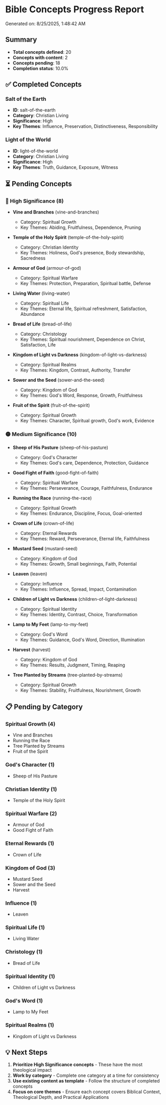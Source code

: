 # Bible Concepts Progress Report

Generated on: 8/25/2025, 1:48:42 AM

## Summary

- **Total concepts defined**: 20
- **Concepts with content**: 2
- **Concepts pending**: 18
- **Completion status**: 10.0%

## ✅ Completed Concepts

### Salt of the Earth
- **ID**: salt-of-the-earth
- **Category**: Christian Living
- **Significance**: High
- **Key Themes**: Influence, Preservation, Distinctiveness, Responsibility

### Light of the World
- **ID**: light-of-the-world
- **Category**: Christian Living
- **Significance**: High
- **Key Themes**: Truth, Guidance, Exposure, Witness

## ⏳ Pending Concepts

### 🔴 High Significance (8)

- **Vine and Branches** (vine-and-branches)
  - Category: Spiritual Growth
  - Key Themes: Abiding, Fruitfulness, Dependence, Pruning

- **Temple of the Holy Spirit** (temple-of-the-holy-spirit)
  - Category: Christian Identity
  - Key Themes: Holiness, God's presence, Body stewardship, Sacredness

- **Armour of God** (armour-of-god)
  - Category: Spiritual Warfare
  - Key Themes: Protection, Preparation, Spiritual battle, Defense

- **Living Water** (living-water)
  - Category: Spiritual Life
  - Key Themes: Eternal life, Spiritual refreshment, Satisfaction, Abundance

- **Bread of Life** (bread-of-life)
  - Category: Christology
  - Key Themes: Spiritual nourishment, Dependence on Christ, Satisfaction, Life

- **Kingdom of Light vs Darkness** (kingdom-of-light-vs-darkness)
  - Category: Spiritual Realms
  - Key Themes: Kingdom, Contrast, Authority, Transfer

- **Sower and the Seed** (sower-and-the-seed)
  - Category: Kingdom of God
  - Key Themes: God's Word, Response, Growth, Fruitfulness

- **Fruit of the Spirit** (fruit-of-the-spirit)
  - Category: Spiritual Growth
  - Key Themes: Character, Spiritual growth, God's work, Evidence

### 🟡 Medium Significance (10)

- **Sheep of His Pasture** (sheep-of-his-pasture)
  - Category: God's Character
  - Key Themes: God's care, Dependence, Protection, Guidance

- **Good Fight of Faith** (good-fight-of-faith)
  - Category: Spiritual Warfare
  - Key Themes: Perseverance, Courage, Faithfulness, Endurance

- **Running the Race** (running-the-race)
  - Category: Spiritual Growth
  - Key Themes: Endurance, Discipline, Focus, Goal-oriented

- **Crown of Life** (crown-of-life)
  - Category: Eternal Rewards
  - Key Themes: Reward, Perseverance, Eternal life, Faithfulness

- **Mustard Seed** (mustard-seed)
  - Category: Kingdom of God
  - Key Themes: Growth, Small beginnings, Faith, Potential

- **Leaven** (leaven)
  - Category: Influence
  - Key Themes: Influence, Spread, Impact, Contamination

- **Children of Light vs Darkness** (children-of-light-darkness)
  - Category: Spiritual Identity
  - Key Themes: Identity, Contrast, Choice, Transformation

- **Lamp to My Feet** (lamp-to-my-feet)
  - Category: God's Word
  - Key Themes: Guidance, God's Word, Direction, Illumination

- **Harvest** (harvest)
  - Category: Kingdom of God
  - Key Themes: Results, Judgment, Timing, Reaping

- **Tree Planted by Streams** (tree-planted-by-streams)
  - Category: Spiritual Growth
  - Key Themes: Stability, Fruitfulness, Nourishment, Growth

## 📋 Pending by Category

### Spiritual Growth (4)
- Vine and Branches
- Running the Race
- Tree Planted by Streams
- Fruit of the Spirit

### God's Character (1)
- Sheep of His Pasture

### Christian Identity (1)
- Temple of the Holy Spirit

### Spiritual Warfare (2)
- Armour of God
- Good Fight of Faith

### Eternal Rewards (1)
- Crown of Life

### Kingdom of God (3)
- Mustard Seed
- Sower and the Seed
- Harvest

### Influence (1)
- Leaven

### Spiritual Life (1)
- Living Water

### Christology (1)
- Bread of Life

### Spiritual Identity (1)
- Children of Light vs Darkness

### God's Word (1)
- Lamp to My Feet

### Spiritual Realms (1)
- Kingdom of Light vs Darkness

## 💡 Next Steps

1. **Prioritize High Significance concepts** - These have the most theological impact
2. **Work by category** - Complete one category at a time for consistency
3. **Use existing content as template** - Follow the structure of completed concepts
4. **Focus on core themes** - Ensure each concept covers Biblical Context, Theological Depth, and Practical Applications

